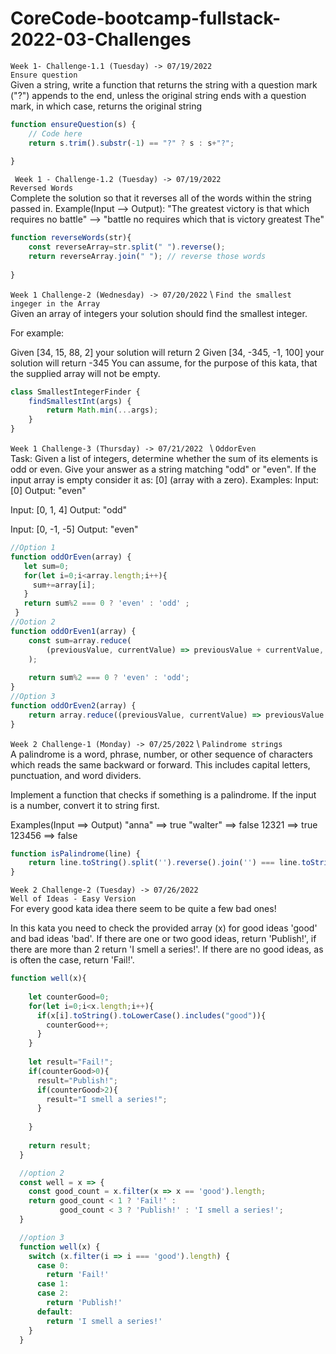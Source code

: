 # CoreCode-bootcamp-fullstack-2022-03-Challenges

`Week 1- Challenge-1.1 (Tuesday) -> 07/19/2022`\
`Ensure question` \
Given a string, write a function that returns the string with a question mark ("?") appends to the end, unless the original string ends with a question mark, in which case, returns the original string 
```js
function ensureQuestion(s) {
    // Code here
    return s.trim().substr(-1) == "?" ? s : s+"?";
    
}
```

` Week 1 - Challenge-1.2 (Tuesday) -> 07/19/2022` \
`Reversed Words` \
Complete the solution so that it reverses all of the words within the string passed in.
Example(Input --> Output):
"The greatest victory is that which requires no battle" --> "battle no requires which that is victory greatest The" 

```js
function reverseWords(str){
    const reverseArray=str.split(" ").reverse();
    return reverseArray.join(" "); // reverse those words
    
}
```
`Week 1 Challenge-2 (Wednesday) -> 07/20/2022` \ 
`Find the smallest ingeger in the Array` \
Given an array of integers your solution should find the smallest integer.

For example:

Given [34, 15, 88, 2] your solution will return 2
Given [34, -345, -1, 100] your solution will return -345
You can assume, for the purpose of this kata, that the supplied array will not be empty. 

```js
class SmallestIntegerFinder {
    findSmallestInt(args) {
        return Math.min(...args);
    }
}
```

`Week 1 Challenge-3 (Thursday) -> 07/21/2022 ` \ 
`OddorEven` \
Task:
Given a list of integers, determine whether the sum of its elements is odd or even.
Give your answer as a string matching "odd" or "even".
If the input array is empty consider it as: [0] (array with a zero). 
Examples:
Input: [0]
Output: "even"

Input: [0, 1, 4]
Output: "odd"

Input: [0, -1, -5]
Output: "even"
```js
//Option 1
function oddOrEven(array) {
   let sum=0;
   for(let i=0;i<array.length;i++){
     sum+=array[i];
   }
   return sum%2 === 0 ? 'even' : 'odd' ;
 }
//Ootion 2
function oddOrEven1(array) {
    const sum=array.reduce(
        (previousValue, currentValue) => previousValue + currentValue, 0
    );
    
    return sum%2 === 0 ? 'even' : 'odd';    
}
//Option 3
function oddOrEven2(array) {
    return array.reduce((previousValue, currentValue) => previousValue + currentValue, 0)%2 === 0 ? 'even' : 'odd';    
}
```
`Week 2 Challenge-1 (Monday) -> 07/25/2022` \ 
`Palindrome strings` \
A palindrome is a word, phrase, number, or other sequence of characters which reads the same backward or forward. This includes capital letters, punctuation, and word dividers.

Implement a function that checks if something is a palindrome. If the input is a number, convert it to string first.

Examples(Input ==> Output)
"anna"   ==> true
"walter" ==> false
12321    ==> true
123456   ==> false 
```js
function isPalindrome(line) {
    return line.toString().split('').reverse().join('') === line.toString()? true:false;
}
```

`Week 2 Challenge-2 (Tuesday) -> 07/26/2022` \
`Well of Ideas - Easy Version` \
For every good kata idea there seem to be quite a few bad ones!

In this kata you need to check the provided array (x) for good ideas 'good' and bad ideas 'bad'. If there are one or two good ideas, return 'Publish!', if there are more than 2 return 'I smell a series!'. 
If there are no good ideas, as is often the case, return 'Fail!'. 

```js
function well(x){
  
    let counterGood=0;
    for(let i=0;i<x.length;i++){
      if(x[i].toString().toLowerCase().includes("good")){
        counterGood++;
      }
    }
    
    let result="Fail!";
    if(counterGood>0){
      result="Publish!";
      if(counterGood>2){
        result="I smell a series!";
      }
      
    }
    
    return result;
  }

  //option 2
  const well = x => {
    const good_count = x.filter(x => x == 'good').length;
    return good_count < 1 ? 'Fail!' : 
           good_count < 3 ? 'Publish!' : 'I smell a series!';
  }

  //option 3
  function well(x) {
    switch (x.filter(i => i === 'good').length) {
      case 0:
        return 'Fail!'
      case 1:
      case 2:
        return 'Publish!'
      default:
        return 'I smell a series!'
    }
  }
  ```
